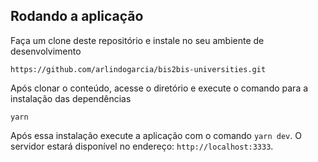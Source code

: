 ## Rodando a aplicação
Faça um clone deste repositório e instale no seu ambiente de desenvolvimento
```
https://github.com/arlindogarcia/bis2bis-universities.git
```

Após clonar o conteúdo, acesse o diretório e execute o comando para a instalação das dependências
```
yarn
```
Após essa instalação execute a aplicação com o comando `yarn dev`. O servidor estará disponível no endereço: `http://localhost:3333`.
